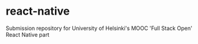 # react-native
Submission repository for University of Helsinki's MOOC 'Full Stack Open' React Native part
